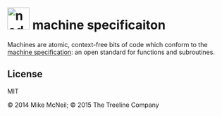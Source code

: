 <h1>
  <a href="http://node-machine.org"><img alt="node-machine logo" title="The Node-Machine Project" src="http://node-machine.org/images/machine-anthropomorph-for-white-bg.png" width="50" /></a>
  machine specificaiton
</h1>

Machines are atomic, context-free bits of code which conform to the [machine specification](http://node-machine.org/spec/machine): an open standard for functions and subroutines.

## License

MIT

&copy; 2014 Mike McNeil; &copy; 2015 The Treeline Company
